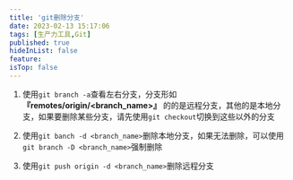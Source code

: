 ```yaml
---
title: 'git删除分支'
date: 2023-02-13 15:17:06
tags: [生产力工具,Git]
published: true
hideInList: false
feature: 
isTop: false
---
```

1. 使用`git branch -a`查看左右分支，分支形如 **『remotes/origin/<branch_name>』** 的的是远程分支，其他的是本地分支，如果要删除某些分支，请先使用`git checkout`切换到这些以外的分支
   
2. 使用`git banch -d <branch_name>`删除本地分支，如果无法删除，可以使用`git branch -D <branch_name>`强制删除
   
3. 使用`git push origin -d <branch_name>`删除远程分支